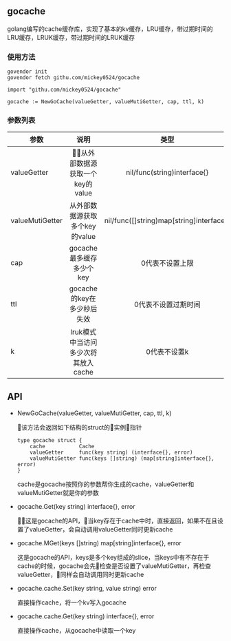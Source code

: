 ## gocache

golang编写的cache缓存库，实现了基本的kv缓存，LRU缓存，带过期时间的LRU缓存，LRUK缓存，带过期时间的LRUK缓存

### 使用方法

```golang
govendor init
govendor fetch githu.com/mickey0524/gocache

import "githu.com/mickey0524/gocache"

gocache := NewGoCache(valueGetter, valueMutiGetter, cap, ttl, k)
```

### 参数列表

| 参数             | 说明     | 类型 |
| ---------------- |:--------:|:--------:|
| valueGetter      | 从外部数据源获取一个key的value | nil/func(string)interface{}|
| valueMutiGetter  | 从外部数据源获取多个key的value | nil/func([]string)map[string]interface{}|
| cap    | gocache最多缓存多少个key      | 0代表不设置上限|
| ttl    | gocache的key在多少秒后失效    | 0代表不设置过期时间|
| k      | lruk模式中当访问多少次将其放入cache| 0代表不设置k |

## API

* NewGoCache(valueGetter, valueMutiGetter, cap, ttl, k)

    该方法会返回如下结构的struct的实例指针

    ```golang
    type gocache struct {
        cache           Cache
	    valueGetter     func(key string) (interface{}, error)
	    valueMutiGetter func(keys []string) (map[string]interface{}, error)  
    }
    ```

    cache是gocache按照你的参数帮你生成的cache，valueGetter和valueMutiGetter就是你的参数

* gocache.Get(key string) interface{}, error

    这是gocache的API，当key存在于cache中时，直接返回，如果不在且设置了valueGetter，会自动调用valueGetter同时更新cache

* gocache.MGet(keys []string) map[string]interface{}, error

    这是gocache的API，keys是多个key组成的slice，当keys中有不存在于cache的时候，gocache会先检查是否设置了valueMutiGetter，再检查valueGetter，同样会自动调用同时更新cache

* gocache.cache.Set(key string, value string) error

    直接操作cache，将一个kv写入gocache

* gocache.cache.Get(key string) interface{}, error

    直接操作cache，从gocache中读取一个key

